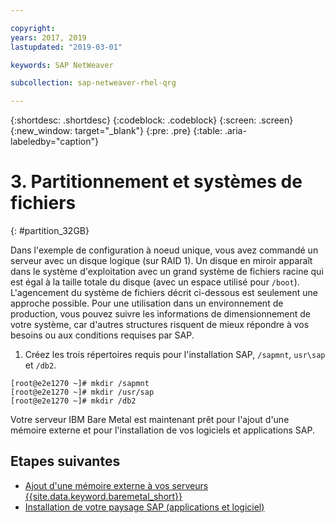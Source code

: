 ```yaml
---

copyright:
years: 2017, 2019
lastupdated: "2019-03-01"

keywords: SAP NetWeaver

subcollection: sap-netweaver-rhel-qrg

---
```


{:shortdesc: .shortdesc}
{:codeblock: .codeblock}
{:screen: .screen}
{:new_window: target="_blank"}
{:pre: .pre}
{:table: .aria-labeledby="caption"}

# 3. Partitionnement et systèmes de fichiers
{: #partition_32GB}

Dans l'exemple de configuration à noeud unique, vous avez commandé un serveur avec un disque logique (sur RAID 1). Un disque en miroir apparaît dans le système d'exploitation avec un grand système de fichiers racine qui est égal à la taille totale du disque (avec un espace utilisé pour `/boot`). L'agencement du système de fichiers décrit ci-dessous est seulement une approche possible. Pour une utilisation dans un environnement de production, vous pouvez suivre les informations de dimensionnement de votre système, car d'autres structures risquent de mieux répondre à vos besoins ou aux conditions requises par SAP.

1. Créez les trois répertoires requis pour l'installation SAP, `/sapmnt`, `usr\sap` et `/db2`.
```
[root@e2e1270 ~]# mkdir /sapmnt
[root@e2e1270 ~]# mkdir /usr/sap
[root@e2e1270 ~]# mkdir /db2
```
Votre serveur IBM Bare Metal est maintenant prêt pour l'ajout d'une mémoire externe et pour l'installation de vos logiciels et applications SAP.

## Etapes suivantes

  * [Ajout d'une mémoire externe à vos serveurs {{site.data.keyword.baremetal_short}}](/docs/infrastructure/sap-netweaver-rhel-qrg?topic=sap-netweaver-rhel-qrg-storage)
  * [Installation de votre paysage SAP (applications et logiciel)](/docs/infrastructure/sap-netweaver-rhel-qrg?topic=sap-netweaver-rhel-qrg-install_landscape)
